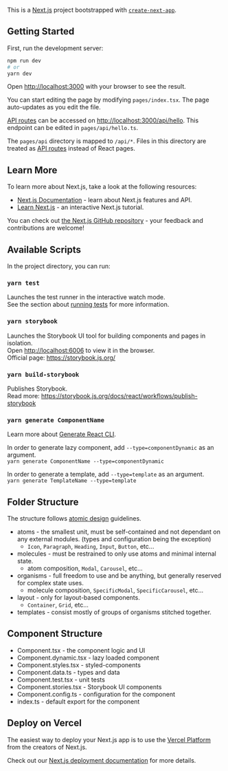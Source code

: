 This is a [Next.js](https://nextjs.org/) project bootstrapped with
[`create-next-app`](https://github.com/vercel/next.js/tree/canary/packages/create-next-app).

## Getting Started

First, run the development server:

```bash
npm run dev
# or
yarn dev
```

Open [http://localhost:3000](http://localhost:3000) with your browser to see the result.

You can start editing the page by modifying `pages/index.tsx`. The page auto-updates as you edit the
file.

[API routes](https://nextjs.org/docs/api-routes/introduction) can be accessed on
[http://localhost:3000/api/hello](http://localhost:3000/api/hello). This endpoint can be edited in
`pages/api/hello.ts`.

The `pages/api` directory is mapped to `/api/*`. Files in this directory are treated as
[API routes](https://nextjs.org/docs/api-routes/introduction) instead of React pages.

## Learn More

To learn more about Next.js, take a look at the following resources:

- [Next.js Documentation](https://nextjs.org/docs) - learn about Next.js features and API.
- [Learn Next.js](https://nextjs.org/learn) - an interactive Next.js tutorial.

You can check out [the Next.js GitHub repository](https://github.com/vercel/next.js/) - your
feedback and contributions are welcome!

## Available Scripts

In the project directory, you can run:

### `yarn test`

Launches the test runner in the interactive watch mode.\
See the section about [running tests](https://facebook.github.io/create-react-app/docs/running-tests)
for more information.

### `yarn storybook`

Launches the Storybook UI tool for building components and pages in isolation.\
Open [http://localhost:6006](http://localhost:6006) to view it in the browser.\
Official page: https://storybook.js.org/

### `yarn build-storybook`

Publishes Storybook.\
Read more: https://storybook.js.org/docs/react/workflows/publish-storybook

### `yarn generate ComponentName`

Learn more about
[Generate React CLI](https://github.com/arminbro/generate-react-cli#generate-react-cli).

In order to generate lazy component, add `--type=componentDynamic` as an argument.\
`yarn generate ComponentName --type=componentDynamic`

In order to generate a template, add `--type=template` as an argument.\
`yarn generate TemplateName --type=template`

## Folder Structure

The structure follows [atomic design](https://bradfrost.com/blog/post/atomic-web-design/)
guidelines.

- atoms - the smallest unit, must be self-contained and not dependant on any external modules.
  (types and configuration being the exception)
  - `Icon`, `Paragraph`, `Heading`, `Input`, `Button`, etc...
- molecules - must be restrained to only use atoms and minimal internal state.
  - atom composition, `Modal`, `Carousel`, etc...
- organisms - full freedom to use and be anything, but generally reserved for complex state uses.
  - molecule composition, `SpecificModal`, `SpecificCarousel`, etc...
- layout - only for layout-based components.
  - `Container`, `Grid`, etc...
- templates - consist mostly of groups of organisms stitched together.

## Component Structure

- Component.tsx - the component logic and UI
- Component.dynamic.tsx - lazy loaded component
- Component.styles.tsx - styled-components
- Component.data.ts - types and data
- Component.test.tsx - unit tests
- Component.stories.tsx - Storybook UI components
- Component.config.ts - configuration for the component
- index.ts - default export for the component

## Deploy on Vercel

The easiest way to deploy your Next.js app is to use the
[Vercel Platform](https://vercel.com/new?utm_medium=default-template&filter=next.js&utm_source=create-next-app&utm_campaign=create-next-app-readme)
from the creators of Next.js.

Check out our [Next.js deployment documentation](https://nextjs.org/docs/deployment) for more
details.
